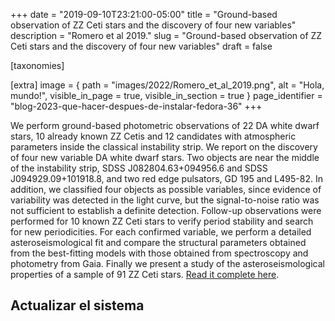 +++
date = "2019-09-10T23:21:00-05:00"
title = "Ground-based observation of ZZ Ceti stars and the discovery of four new variables"
description = "Romero et al 2019."
slug = "Ground-based observation of ZZ Ceti stars and the discovery of four new variables"
draft = false

[taxonomies]


[extra]
    image = { path = "images/2022/Romero_et_al_2019.png", alt = "Hola, mundo!", visible_in_page = true, visible_in_section = true }
    page_identifier = "blog-2023-que-hacer-despues-de-instalar-fedora-36"
+++


We perform ground-based photometric observations of 22 DA white dwarf stars, 10 already known ZZ Cetis and 12 candidates with atmospheric parameters inside the classical instability strip. We report on the discovery of four new variable DA white dwarf stars. Two objects are near the middle of the instability strip, SDSS J082804.63+094956.6 and SDSS J094929.09+101918.8, and two red edge pulsators, GD 195 and L495-82. In addition, we classified four objects as possible variables, since evidence of variability was detected in the light curve, but the signal-to-noise ratio was not sufficient to establish a definite detection. Follow-up observations were performed for 10 known ZZ Ceti stars to verify period stability and search for new periodicities. For each confirmed variable, we perform a detailed asteroseismological fit and compare the structural parameters obtained from the best-fitting models with those obtained from spectroscopy and photometry from Gaia. Finally we present a study of the asteroseismological properties of a sample of 91 ZZ Ceti stars.   [Read it complete here](https://arxiv.org/pdf/1909.05555.pdf).
<!-- more -->

## Actualizar el sistema
